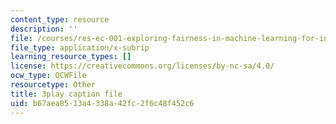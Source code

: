 ```yaml
---
content_type: resource
description: ''
file: /courses/res-ec-001-exploring-fairness-in-machine-learning-for-international-development-spring-2020/b67aea8513a4338a42fc2f6c48f452c6_RQLsnWwjcNY.srt
file_type: application/x-subrip
learning_resource_types: []
license: https://creativecommons.org/licenses/by-nc-sa/4.0/
ocw_type: OCWFile
resourcetype: Other
title: 3play caption file
uid: b67aea85-13a4-338a-42fc-2f6c48f452c6
---
```

